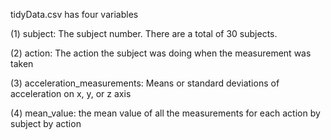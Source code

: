 tidyData.csv has four variables

(1) subject: The subject number.  There are a total of 30 subjects. 

(2) action: The action the subject was doing when the measurement was taken

(3) acceleration_measurements: Means or standard deviations of acceleration on x, y, or z axis

(4) mean_value: the mean value of all the measurements for each action by subject by action